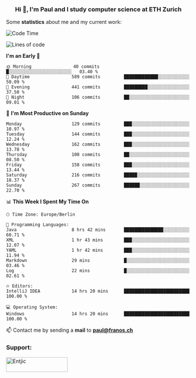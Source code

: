 <h3 align="center">Hi 👋, I'm Paul and I study computer science at ETH Zurich</h3>


Some **statistics** about me and my current work:

<!--START_SECTION:waka-->
![Code Time](http://img.shields.io/badge/Code%20Time-1%2C300%20hrs%2021%20mins-blue)

![Lines of code](https://img.shields.io/badge/From%20Hello%20World%20I%27ve%20Written-1.9%20million%20lines%20of%20code-blue)

**I'm an Early 🐤** 

```text
🌞 Morning                40 commits          █░░░░░░░░░░░░░░░░░░░░░░░░   03.40 % 
🌆 Daytime                589 commits         █████████████░░░░░░░░░░░░   50.09 % 
🌃 Evening                441 commits         █████████░░░░░░░░░░░░░░░░   37.50 % 
🌙 Night                  106 commits         ██░░░░░░░░░░░░░░░░░░░░░░░   09.01 % 
```
📅 **I'm Most Productive on Sunday** 

```text
Monday                   129 commits         ███░░░░░░░░░░░░░░░░░░░░░░   10.97 % 
Tuesday                  144 commits         ███░░░░░░░░░░░░░░░░░░░░░░   12.24 % 
Wednesday                162 commits         ███░░░░░░░░░░░░░░░░░░░░░░   13.78 % 
Thursday                 100 commits         ██░░░░░░░░░░░░░░░░░░░░░░░   08.50 % 
Friday                   158 commits         ███░░░░░░░░░░░░░░░░░░░░░░   13.44 % 
Saturday                 216 commits         █████░░░░░░░░░░░░░░░░░░░░   18.37 % 
Sunday                   267 commits         ██████░░░░░░░░░░░░░░░░░░░   22.70 % 
```


📊 **This Week I Spent My Time On** 

```text
🕑︎ Time Zone: Europe/Berlin

💬 Programming Languages: 
Java                     8 hrs 42 mins       ███████████████░░░░░░░░░░   60.71 % 
XML                      1 hr 43 mins        ███░░░░░░░░░░░░░░░░░░░░░░   12.07 % 
YAML                     1 hr 42 mins        ███░░░░░░░░░░░░░░░░░░░░░░   11.94 % 
Markdown                 29 mins             █░░░░░░░░░░░░░░░░░░░░░░░░   03.46 % 
Log                      22 mins             █░░░░░░░░░░░░░░░░░░░░░░░░   02.61 % 

🔥 Editors: 
IntelliJ IDEA            14 hrs 20 mins      █████████████████████████   100.00 % 

💻 Operating System: 
Windows                  14 hrs 20 mins      █████████████████████████   100.00 % 
```


<!--END_SECTION:waka-->

📫 Contact me by sending a **mail** to **paul@franos.ch**

<h3 align="left">Support:</h3>
<p><a href="https://ko-fi.com/Entjic"> <img align="left" src="https://cdn.ko-fi.com/cdn/kofi3.png?v=3" height="40" width="168" alt="Entjic" /></a></p>
